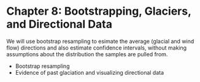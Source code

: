 Chapter 8: Bootstrapping, Glaciers, and Directional Data
=======================

We will use bootstrap resampling to esimate the average (glacial and wind flow) directions and also estimate confidence intervals, without making assumptions about the distribution the samples are pulled from.

* Bootstrap resampling
* Evidence of past glaciation and visualizing directional data